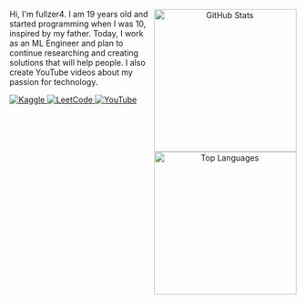 <div align="center">
  <img src="https://github-readme-stats.vercel.app/api?username=fullzer4&show_icons=true&theme=tokyonight&hide_border=true" alt="GitHub Stats" width="250" align="right"/>
  <img src="https://github-readme-stats.vercel.app/api/top-langs/?username=fullzer4&layout=compact&theme=tokyonight&hide_border=true&langs_count=8" alt="Top Languages" width="250" align="right"/>

  <div align="left">
    <p>
      Hi, I'm fullzer4. I am 19 years old and started programming when I was 10, inspired by my father. Today, I work as an ML Engineer and plan to continue researching and creating solutions that will help people. I also create YouTube videos about my passion for technology.
    </p>
    <p>
      <a href="https://www.kaggle.com/">
        <img src="https://img.shields.io/badge/Kaggle-Profile-blue?style=flat-square" alt="Kaggle"/>
      </a>
      <a href="https://leetcode.com/">
        <img src="https://img.shields.io/badge/LeetCode-Profile-orange?style=flat-square" alt="LeetCode"/>
      </a>
      <a href="https://www.youtube.com/">
        <img src="https://img.shields.io/badge/YouTube-Channel-red?style=flat-square" alt="YouTube"/>
      </a>
    </p>
  </div>
</div>

<!--
## 🚀 Alguns Projetos

<div align="center">
  <table>
    <tr>
      <td align="center" style="padding: 10px;">
        <a href="URL_DO_PROJETO_1">
          <img src="URL_DA_IMAGEM_1" width="200px" alt="ContentMiner.AI"/><br/>
          <b>ContentMiner.AI</b>
        </a>
      </td>
      <td align="center" style="padding: 10px;">
        <a href="URL_DO_PROJETO_2">
          <img src="URL_DA_IMAGEM_2" width="200px" alt="TuxTalk"/><br/>
          <b>TuxTalk</b>
        </a>
      </td>
      <td align="center" style="padding: 10px;">
        <a href="URL_DO_PROJETO_3">
          <img src="URL_DA_IMAGEM_3" width="200px" alt="Realtime Pong AI"/><br/>
          <b>Realtime Pong AI</b>
        </a>
      </td>
    </tr>
  </table>
</div>
